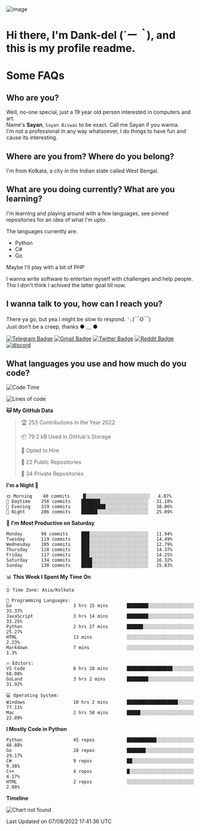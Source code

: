 ![image](https://user-images.githubusercontent.com/63096193/125182844-29f20800-e22f-11eb-8dc9-b0f2d29647bb.png)

# **Hi there, I'm Dank-del (*´ー｀*), and this is my profile readme.**
<!--  [![Profile views](https://gpvc.arturio.dev/dank-del)](https://github.com/dank-del) -->
# Some FAQs

## **Who are you?**

Well, no-one special, just a 19 year old person interested in computers and art. \
Name's **Sayan**, `Sayan Biswas` to be exact. Call me Sayan if you wanna. \
I'm not a professional in any way whatsoever, I do things to have fun and cause its interesting.

## **Where are you from? Where do you belong?**

I'm from Kolkata, a city in the Indian state called West Bengal.

## **What are you doing currently? What are you learning?**

I'm learning and playing around with a few languages, see pinned repositories for an idea of what I'm upto.

The languages currently are:

- Python
- C#
- Go

Maybe I'll play with a bit of PHP

I wanna write software to entertain myself with challenges and help people. \
Tho I don't think I achived the latter goal till now.

<!--## **Eww, I see a weeb profile.**

Can't help it, it's the best way to hide my face on this account
> Why do people hate weebs .-.

## **Cool, what more interests you?**

My interests are quite, weird. They're scattered all over the place. \
I've been fascinated by music and have studied it since the age of 6, I've performed on stage and on air but yeah now I've been away from that. I specialize in key instruments. \
Another thing that interests me is Media Production, aka, working with audio, video and broadcasting media.

> I just like art in general. also feeds the reason of me being obsessed with Japanese drawings (⋟ ﹏ ⋞)-->

## **I wanna talk to you, how can I reach you?**

There ya go, but yea I might be slow to respond. ＼(￣O￣) \
Just don't be a creep, thanks ● ﹏ ●

[![Telegram Badge](https://img.shields.io/badge/-dank_as_fuck-1ca0f1?style=flat-square&logo=telegram&logoColor=white&link=https://t.me/dank_as_fuck)](https://t.me/dank_as_fuck)
[![Gmail Badge](https://img.shields.io/badge/-chizuru@kanojo.tk-c14438?style=flat-square&logo=Gmail&logoColor=white&link=mailto:chizuru@kanojo.tk)](mailto:chizuru@kanojo.tk)
[![Twitter Badge](https://img.shields.io/twitter/follow/TheDankDel?style=social)](https://twitter.com/TheDankDel)
[![Reddit Badge](https://img.shields.io/reddit/user-karma/combined/dank_as_fuck_?style=social)](https://www.reddit.com/user/dank_as_fuck_/)
[![discord](https://discord-md-badge.vercel.app/api/shield/506536929152466945?style=social)](https://discordapp.com/users/506536929152466945)

## **What languages you use and how much do you code?**

<!--START_SECTION:waka-->
![Code Time](http://img.shields.io/badge/Code%20Time-658%20hrs-blue)

![Lines of code](https://img.shields.io/badge/From%20Hello%20World%20I%27ve%20Written-786%20Thousand%20lines%20of%20code-blue)

**🐱 My GitHub Data** 

> 🏆 253 Contributions in the Year 2022
 > 
> 📦 79.2 kB Used in GitHub's Storage 
 > 
> 💼 Opted to Hire
 > 
> 📜 22 Public Repositories 
 > 
> 🔑 34 Private Repositories  
 > 
**I'm a Night 🦉** 

```text
🌞 Morning    40 commits     █░░░░░░░░░░░░░░░░░░░░░░░░   4.87% 
🌆 Daytime    256 commits    ███████░░░░░░░░░░░░░░░░░░   31.18% 
🌃 Evening    319 commits    █████████░░░░░░░░░░░░░░░░   38.86% 
🌙 Night      206 commits    ██████░░░░░░░░░░░░░░░░░░░   25.09%

```
📅 **I'm Most Productive on Saturday** 

```text
Monday       98 commits     ███░░░░░░░░░░░░░░░░░░░░░░   11.94% 
Tuesday      119 commits    ███░░░░░░░░░░░░░░░░░░░░░░   14.49% 
Wednesday    105 commits    ███░░░░░░░░░░░░░░░░░░░░░░   12.79% 
Thursday     118 commits    ███░░░░░░░░░░░░░░░░░░░░░░   14.37% 
Friday       117 commits    ███░░░░░░░░░░░░░░░░░░░░░░   14.25% 
Saturday     134 commits    ████░░░░░░░░░░░░░░░░░░░░░   16.32% 
Sunday       130 commits    ████░░░░░░░░░░░░░░░░░░░░░   15.83%

```


📊 **This Week I Spent My Time On** 

```text
⌚︎ Time Zone: Asia/Kolkata

💬 Programming Languages: 
Go                       3 hrs 15 mins       ████████░░░░░░░░░░░░░░░░░   33.37% 
JavaScript               3 hrs 14 mins       ████████░░░░░░░░░░░░░░░░░   33.25% 
Python                   2 hrs 27 mins       ██████░░░░░░░░░░░░░░░░░░░   25.27% 
HTML                     13 mins             ░░░░░░░░░░░░░░░░░░░░░░░░░   2.23% 
Markdown                 7 mins              ░░░░░░░░░░░░░░░░░░░░░░░░░   1.3%

🔥 Editors: 
VS Code                  6 hrs 28 mins       █████████████████░░░░░░░░   68.08% 
GoLand                   3 hrs 2 mins        ████████░░░░░░░░░░░░░░░░░   31.92%

💻 Operating System: 
Windows                  10 hrs 2 mins       ███████████████████░░░░░░   77.11% 
Mac                      2 hrs 58 mins       █████░░░░░░░░░░░░░░░░░░░░   22.89%

```

**I Mostly Code in Python** 

```text
Python                   45 repos            ███████████░░░░░░░░░░░░░░   46.88% 
Go                       28 repos            ███████░░░░░░░░░░░░░░░░░░   29.17% 
C#                       9 repos             ██░░░░░░░░░░░░░░░░░░░░░░░   9.38% 
C++                      4 repos             █░░░░░░░░░░░░░░░░░░░░░░░░   4.17% 
HTML                     2 repos             ░░░░░░░░░░░░░░░░░░░░░░░░░   2.08%

```


**Timeline**

![Chart not found](https://raw.githubusercontent.com/Dank-del/Dank-del/main/charts/bar_graph.png) 


 Last Updated on 07/08/2022 17:41:36 UTC
<!--END_SECTION:waka-->

<!--## **Can I stalk your spotify?**

Um sure.

![OwO Spotify](https://spotify-recently-played-readme.vercel.app/api?user=31fdrsslnr7nvq4ytqwtw7c4rxfm&count=5)-->

